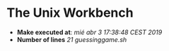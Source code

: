 # The Unix Workbench
- **Make executed at**: *mié abr  3 17:38:48 CEST 2019*
- **Number of lines** *21 guessinggame.sh*
